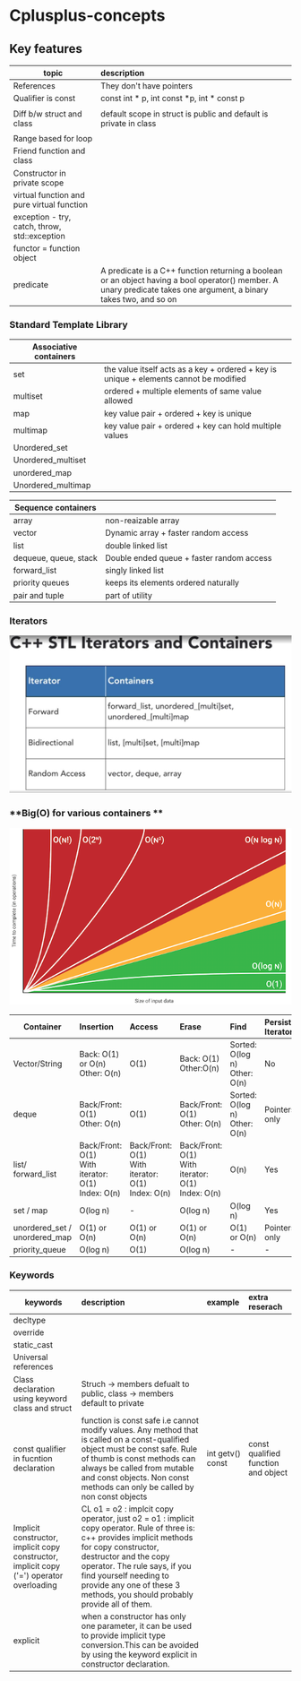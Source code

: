 # Cplusplus-concepts

## Key features
| **topic** | **description** |
|-------|:--------------------
| References | They don't have pointers |
| Qualifier is const | const int * p, int const *p, int * const p
||
| Diff b/w struct and class| default scope in struct is public and default is private in class
||
| Range based for loop |
| Friend function and class |
| Constructor in private scope|
| virtual function and pure virtual function|
| exception - try, catch, throw, std::exception |
| functor = function object |
| predicate| A predicate is a C++ function returning a boolean or an object having a bool operator() member. A unary predicate takes one argument, a binary takes two, and so on|

### Standard Template Library

|**Associative containers**||
|------|:-----------------
|set   | the value itself acts as a key  + ordered + key is unique + elements cannot be modified
|multiset| ordered + multiple elements of same value allowed
|map| key value pair + ordered + key is unique
|multimap| key value pair + ordered + key can hold multiple values
|Unordered_set|
|Unordered_multiset|
|unordered_map|
|Unordered_multimap|



| **Sequence containers**||
|---------|:---------------
|array | non-reaizable array
|vector| Dynamic array + faster random access
|list| double linked list
|dequeue, queue, stack| Double ended queue + faster random access
|forward_list| singly linked list|
|priority queues| keeps its elements ordered naturally
|pair and tuple| part of utility



### **Iterators**
 ![](iterators.jpg)


 
 ### **Big(O) for various containers **

 ![](graph.png)

 | **Container**|**Insertion**|**Access**|**Erase**|**Find**|**Persistant Iterators**
 |----------------------|:----------------------|:----------------------|:----------------------|:----------------------|:----------------------
 |Vector/String| Back: O(1) or O(n) <br> Other: O(n)|O(1)|Back: O(1) <br> Other:O(n)| Sorted: O(log n) <br> Other: O(n) | No
 |deque| Back/Front: O(1) <br> Other: O(n)|O(1)|Back/Front: O(1) <br> Other: O(n)|Sorted: O(log n) <br> Other: O(n) | Pointers only
 | list/ forward_list| Back/Front: O(1) <br> With iterator: O(1) <br> Index: O(n)|Back/Front: O(1) <br> With iterator: O(1) <br> Index: O(n)| Back/Front: O(1) <br> With iterator: O(1) <br> Index: O(n)| O(n) | Yes
 |set / map| O(log n)|-| O(log n)|O(log n)|Yes
 |unordered_set / unordered_map|O(1) or O(n)|O(1) or O(n)|O(1) or O(n)|O(1) or O(n)| Pointers only
 |priority_queue|O(log n)|O(1)|O(log n)|-|-

 ### Keywords
 |**keywords**|**description**|**example**|**extra reserach**|
 |----------------------|:----------------------|:----------------------|:-----------
 |decltype|
 |override|
 |static_cast|
 |Universal references|
 |Class declaration using keyword class and struct| Struch -> members defualt to public, class -> members default to private
 |const qualifier in fucntion declaration | function is const safe i.e cannot modify values. Any method that is called on a const-qualified object must be const safe. Rule of thumb is const methods can always be called from mutable and const objects. Non const methods can only be called by non const objects|int getv() const|const qualified function and object|
 |Implicit constructor, implicit copy constructor, implicit copy ('=') operator overloading| CL o1 = o2 : implcit copy operator, just o2 = o1 : implicit copy operator. Rule of three is: c++ provides implicit methods for copy constructor, destructor and the copy operator. The rule says, if you find yourself needing to provide any one of these 3 methods, you should probably provide all of them.
 | explicit | when a constructor has only one parameter, it can be used to provide implicit type conversion.This can be avoided by using the keyword explicit in constructor declaration.






